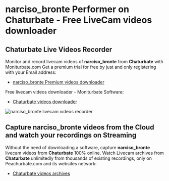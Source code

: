 # narciso_bronte Performer on Chaturbate - Free LiveCam videos downloader

## Chaturbate Live Videos Recorder

Monitor and record livecam videos of **narciso_bronte** from **Chaturbate** with Moniturbate.com
Get a premium trial for free by just and only registering with your Email address:
* [narciso_bronte Premium videos downloader](https://moniturbate.com/request-demo-licence-key.html)

Free livecam videos downloader - Moniturbate Software:
* [Chaturbate videos downloader](https://moniturbate.com/moniturbate-download-software.html)

![narciso_bronte livecam videos recorder](https://peachurnet.com/templates/moniturbate-software.png)


## Capture narciso_bronte videos from the Cloud and watch your recordings on Streaming

Without the need of downloading a software, capture **narciso_bronte** livecam videos from **Chaturbate** 100% online.
Watch Livecam archives from **Chaturbate** unlimitedly from thousands of existing recordings, only on Peachurbate.com and its websites network:
* [Chaturbate videos archives](https://peachurnet.com/)